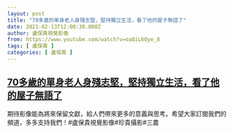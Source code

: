 ```yaml
---
layout: post
title: "70多歲的單身老人身殘志堅，堅持獨立生活，看了他的屋子無語了"
date: 2021-02-13T12:00:30.000Z
author: 盧保貴視覺影像
from: https://www.youtube.com/watch?v=oaQiL6Oye_8
tags: [ 盧保貴 ]
categories: [ 盧保貴 ]
---
```

<!--1613217630000-->
[70多歲的單身老人身殘志堅，堅持獨立生活，看了他的屋子無語了](https://www.youtube.com/watch?v=oaQiL6Oye_8)
------

<div>
期待影像能為將來保留文獻，給人們帶來更多的意義與思考。希望大家訂閱我們的頻道，多多支持我們！#盧保貴視覺影像#珍貴攝影#三農
</div>
